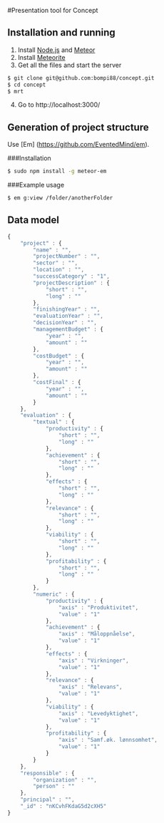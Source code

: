 #Presentation tool for Concept

## Installation and running
1. Install [Node.js](http://nodejs.org/) and [Meteor](https://www.meteor.com/) 
2. Install [Meteorite](https://github.com/oortcloud/meteorite/)
3. Get all the files and start the server
```bash
$ git clone git@github.com:bompi88/concept.git
$ cd concept
$ mrt
```
4. Go to http://localhost:3000/

## Generation of project structure
Use [Em] (https://github.com/EventedMind/em).

###Installation
```bash
$ sudo npm install -g meteor-em
```

###Example usage
```bash
$ em g:view /folder/anotherFolder
```

## Data model

```javascript
{
	"project" : {
		"name" : "",
		"projectNumber" : "",
		"sector" : "",
		"location" : "",
		"successCategory" : "1",
		"projectDescription" : {
			"short" : "",
			"long" : ""
		},
		"finishingYear" : "",
		"evaluationYear" : "",
		"decisionYear" : "",
		"managementBudget" : {
			"year" : "",
			"amount" : ""
		},
		"costBudget" : {
			"year" : "",
			"amount" : ""
		},
		"costFinal" : {
			"year" : "",
			"amount" : ""
		}
	},
	"evaluation" : {
		"textual" : {
			"productivity" : {
				"short" : "",
				"long" : ""
			},
			"achievement" : {
				"short" : "",
				"long" : ""
			},
			"effects" : {
				"short" : "",
				"long" : ""
			},
			"relevance" : {
				"short" : "",
				"long" : ""
			},
			"viability" : {
				"short" : "",
				"long" : ""
			},
			"profitability" : {
				"short" : "",
				"long" : ""
			}
		},
		"numeric" : {
			"productivity" : {
				"axis" : "Produktivitet",
				"value" : "1"
			},
			"achievement" : {
				"axis" : "Måloppnåelse",
				"value" : "1"
			},
			"effects" : {
				"axis" : "Virkninger",
				"value" : "1"
			},
			"relevance" : {
				"axis" : "Relevans",
				"value" : "1"
			},
			"viability" : {
				"axis" : "Levedyktighet",
				"value" : "1"
			},
			"profitability" : {
				"axis" : "Samf.øk. lønnsomhet",
				"value" : "1"
			}
		}
	},
	"responsible" : {
		"organization" : "",
		"person" : ""
	},
	"principal" : "",
	"_id" : "nKCvhFKdaG5d2cXH5"
}
```